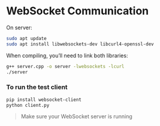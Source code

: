 # WebSocket Communication

On server:

```bash
sudo apt update
sudo apt install libwebsockets-dev libcurl4-openssl-dev

```

When compiling, you’ll need to link both libraries:

```bash
g++ server.cpp -o server -lwebsockets -lcurl
./server
```

### To run the test client

```bash
pip install websocket-client
python client.py
```

> Make sure your WebSocket server is running
